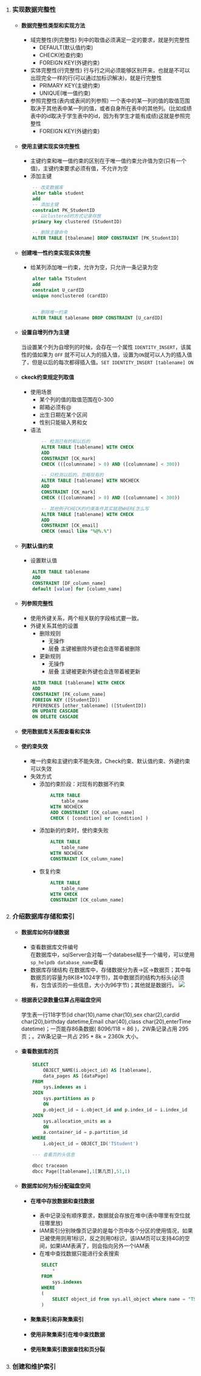 1. ### 实现数据完整性
    - #### 数据完整性类型和实现方法
        + 域完整性(列完整性) 列中的取值必须满足一定的要求，就是列完整性
            * DEFAULT(默认值约束)
            * CHECK(检查约束)
            * FOREIGN KEY(外键约束)
        + 实体完整性(行完整性) 行与行之间必须能够区别开来，也就是不可以出现完全一样的行(可以通过加标识解决)，就是行完整性
            * PRIMARY KEY(主键约束)
            * UNIQUE(唯一值约束)
        + 参照完整性(表内或表间的列参照) 一个表中的某一列的值的取值范围取决于其他表中某一列的值，或者自身所在表中的其他列。(比如成绩表中的id取决于学生表中的id，因为有学生才能有成绩)这就是参照完整性
            * FOREIGN KEY(外键约束)
    - #### 使用主键实现实体完整性
        + 主键约束和唯一值约束的区别在于唯一值约束允许值为空(只有一个值)，主键约束要求必须有值，不允许为空
        + 添加主键
        ```sql
            -- 改变数据库
            alter table student
            add
            -- 添加主键
            constraint PK_StudentID
            -- 以clustered的方式记录存放
            primary key clustered (StudentID)

            -- 删除主键命令
            ALTER TABLE [tbalename] DROP CONSTRAINT [PK_StudentID]
        ```
    - #### 创建唯一性约束实现实体完整
        + 给某列添加唯一约束，允许为空，只允许一条记录为空
        ```sql
            alter table TStudent
            add
            constraint U_cardID
            unique nonclustered (cardID)


            -- 删除唯一约束
            ALTER TABLE tablename DROP CONSTRAINT [U_cardID]
        ```
    - #### 设置自增列作为主键  
        当设置某个列为自增列的时候，会存在一个属性 `IDENTITY_INSERT`，该属性的值如果为 `OFF` 就不可以人为的插入值，设置为`ON`就可以人为的插入值了，但是以后的每次都得插入值。`SET IDENTITY_INSERT [tablename] ON`
    - #### ckeck约束规定列取值
        + 使用场景
            * 某个列的值的取值范围在0-300
            * 邮箱必须有@
            * 出生日期在某个区间
            * 性别只能输入男和女
        + 语法
            ```sql
                -- 检测已有的和以后的
                ALTER TABLE [tablename] WITH CHECK
                ADD
                CONSTRAINT [CK_mark]
                CHECK (([columnname] > 0) AND ([columnname] < 300))

                -- 只检测以后的，忽略现有的
                ALTER TABLE [tablename] WITH NOCHECK
                ADD
                CONSTRAINT [CK_mark]
                CHECK (([columnname] > 0) AND ([columnname] < 300))

                -- 其他例子CHECK的约束条件其实就是WHERE怎么写
                ALTER TABLE [tablename] WITH CHECK
                ADD
                CONSTRAINT [CK_email]
                CHECK (email like "%@%.%")

            ```
    - #### 列默认值约束
        + 设置默认值
        ```sql
            ALTER TABLE tablename
            ADD
            CONSTRAINT [DF_column_name]
            default [value] for [column_name]
        ```
    - #### 列参照完整性
        + 使用外键关系，两个相关联的字段格式要一致。
        + 外键关系其他的设置
            * 删除规则
                - 无操作
                - 层叠 主键被删除外键也会连带着被删除
            * 更新规则
                - 无操作
                - 层叠 主键被更新外键也会连带着被更新
        ```sql
            ALTER TABLE [tablename] WITH CHECK 
            ADD
            CONSTRAINT [FK_column_name] 
            FOREIGN KEY ([StudentID])
            PEFERENCES [other_tablename] ([StudentID])
            ON UPDATE CASCADE
            ON DELETE CASCADE
        ```
    - #### 使用数据库关系图查看和实体
    - #### 使约束失效
        + 唯一约束和主键约束不能失效，Check约束、默认值约束、外键约束可以失效
        + 失效方式
            * 添加约束阶段：对现有的数据不约束
                ```sql
                    ALTER TABLE 
                        table_name
                    WITH NOCHECK 
                    ADD CONSTRAINT [CK_column_name]
                    CHECK ( [condition] or [condition] )
                ```
            * 添加新的约束时，使约束失败
                ```sql
                    ALTER TABLE 
                        table_name
                    WITH NOCHECK 
                    CONSTRAINT [CK_column_name]
                ```
            * 恢复约束
                ```sql
                    ALTER TABLE 
                        table_name
                    WITH CHECK 
                    CONSTRAINT [CK_column_name]
                ```
2. ### 介绍数据库存储和索引
    - #### 数据库如何存储数据
        + 查看数据库文件编号   
            在数据库中，sqlServer会对每一个databese赋予一个编号，可以使用 `sp_helpdb database_name`查看
        + 数据库存储结构
            在数据库中，存储数据分为表->区->数据页；其中每数据页的容量为8K(8*1024字节)，其中数据页的结构为标头(必须有，包含该页的一些信息，大小为96字节)；其他就是数据行。
            ![](image/dabepage.png)
            
    - #### 根据表记录数量估算占用磁盘空间  
        学生表一行118字节(id char(10),name char(10),sex char(2),cardid char(20),birthday datetime,Email char(40),class char(20),enterTime datetime)；一页能存86条数据( 8096/118 = 86 )，2W条记录占用 295 页；。2W条记录一共占 295 * 8k = 2360k 大小。

    - #### 查看数据库的页
        ```sql
            SELECT 
                OBJECT_NAME(i.object_id) AS [tablename],
                data_pages AS [dataPage] 
            FROM 
                sys.indexes as i
            JOIN
                sys.partitions as p
                ON 
                p.object_id = i.object_id and p.index_id = i.index_id
            JOIN
                sys.allocation_units as a
                ON
                a.container_id = p.partition_id
            WHERE 
                i.object_id = OBJECT_ID('TStudent')

            --- 查看页的头信息

            dbcc traceaon
            dbcc Page([tablename],1[第几页],51,1)
        ```
    - #### 数据库如何为标分配磁盘空间
        + #### 在堆中存放数据和查找数据
            * 表中记录没有顺序要求，数据就会存放在堆中(表中哪里有空位就往哪里放)
            * IAM索引分别映像页记录的是每个页中各个分区的使用情况，如果已被使用则用1标识，反之则用0标识，该IAM页可以支持4G的空间，如果IAM表满了，则会指向另外一个IAM表
            * 在堆中查找数据只能进行全表搜索
            ```sql
                SELECT
                    *
                FROM
                    sys.indexes 
                WHERE 
                (
                    SELECT object_id from sys.all_object where name = "TStudent"
                )
            ```
        + #### 聚集索引和非聚集索引
        + #### 使用非聚集索引在堆中查找数据
        + #### 使用聚集索引数据查找和页分裂

3. ### 创建和维护索引